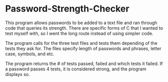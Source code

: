 # Password-Strength-Checker

This program allows passwords to be added to a text file and ran through code that queries its strength.
There are specific forms of C that I wanted to test myself with, so I went the long route instead of using simpler code.

The program calls for the three test files and tests them depending of the tests they ask for. The files specify length of passwords and phrases, letter case, symbols, and etc. 

The program returns the # of tests passed, failed and which tests it failed. If a password passes 4 tests, it is considered strong, and the program displays so.
